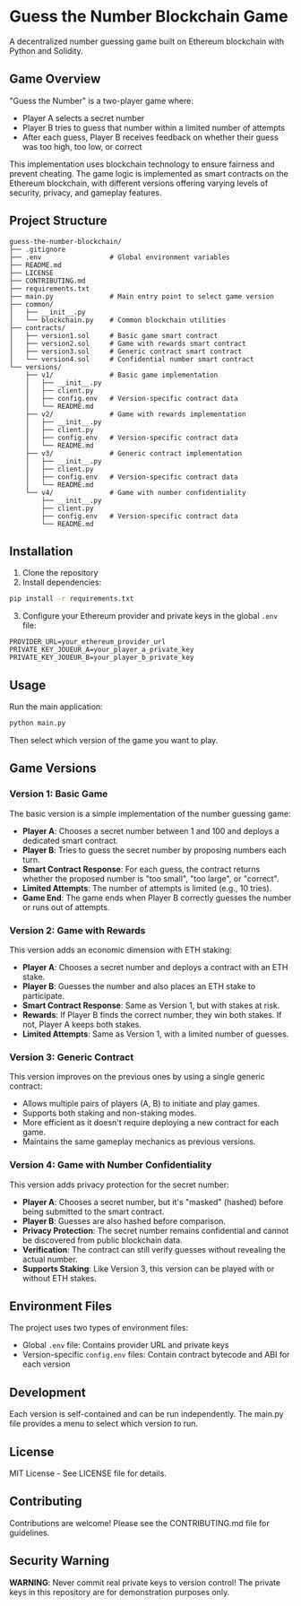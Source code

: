 # Guess the Number Blockchain Game

A decentralized number guessing game built on Ethereum blockchain with Python and Solidity.

## Game Overview

"Guess the Number" is a two-player game where:
- Player A selects a secret number
- Player B tries to guess that number within a limited number of attempts
- After each guess, Player B receives feedback on whether their guess was too high, too low, or correct

This implementation uses blockchain technology to ensure fairness and prevent cheating. The game logic is implemented as smart contracts on the Ethereum blockchain, with different versions offering varying levels of security, privacy, and gameplay features.

## Project Structure

```
guess-the-number-blockchain/
├── .gitignore
├── .env                 # Global environment variables
├── README.md
├── LICENSE
├── CONTRIBUTING.md
├── requirements.txt
├── main.py              # Main entry point to select game version
├── common/
│   ├── __init__.py
│   └── blockchain.py    # Common blockchain utilities
├── contracts/
│   ├── version1.sol     # Basic game smart contract
│   ├── version2.sol     # Game with rewards smart contract
│   ├── version3.sol     # Generic contract smart contract
│   └── version4.sol     # Confidential number smart contract
└── versions/
    ├── v1/              # Basic game implementation
    │   ├── __init__.py
    │   ├── client.py
    │   ├── config.env   # Version-specific contract data
    │   └── README.md
    ├── v2/              # Game with rewards implementation
    │   ├── __init__.py
    │   ├── client.py
    │   ├── config.env   # Version-specific contract data
    │   └── README.md
    ├── v3/              # Generic contract implementation
    │   ├── __init__.py
    │   ├── client.py
    │   ├── config.env   # Version-specific contract data
    │   └── README.md
    └── v4/              # Game with number confidentiality
        ├── __init__.py
        ├── client.py
        ├── config.env   # Version-specific contract data
        └── README.md
```

## Installation

1. Clone the repository
2. Install dependencies:
```bash
pip install -r requirements.txt
```

3. Configure your Ethereum provider and private keys in the global `.env` file:
```
PROVIDER_URL=your_ethereum_provider_url
PRIVATE_KEY_JOUEUR_A=your_player_a_private_key
PRIVATE_KEY_JOUEUR_B=your_player_b_private_key
```

## Usage

Run the main application:
```bash
python main.py
```

Then select which version of the game you want to play.

## Game Versions

### Version 1: Basic Game

The basic version is a simple implementation of the number guessing game:

- **Player A**: Chooses a secret number between 1 and 100 and deploys a dedicated smart contract.
- **Player B**: Tries to guess the secret number by proposing numbers each turn.
- **Smart Contract Response**: For each guess, the contract returns whether the proposed number is "too small", "too large", or "correct".
- **Limited Attempts**: The number of attempts is limited (e.g., 10 tries).
- **Game End**: The game ends when Player B correctly guesses the number or runs out of attempts.

### Version 2: Game with Rewards

This version adds an economic dimension with ETH staking:

- **Player A**: Chooses a secret number and deploys a contract with an ETH stake.
- **Player B**: Guesses the number and also places an ETH stake to participate.
- **Smart Contract Response**: Same as Version 1, but with stakes at risk.
- **Rewards**: If Player B finds the correct number, they win both stakes. If not, Player A keeps both stakes.
- **Limited Attempts**: Same as Version 1, with a limited number of guesses.

### Version 3: Generic Contract

This version improves on the previous ones by using a single generic contract:

- Allows multiple pairs of players (A, B) to initiate and play games.
- Supports both staking and non-staking modes.
- More efficient as it doesn't require deploying a new contract for each game.
- Maintains the same gameplay mechanics as previous versions.

### Version 4: Game with Number Confidentiality

This version adds privacy protection for the secret number:

- **Player A**: Chooses a secret number, but it's "masked" (hashed) before being submitted to the smart contract.
- **Player B**: Guesses are also hashed before comparison.
- **Privacy Protection**: The secret number remains confidential and cannot be discovered from public blockchain data.
- **Verification**: The contract can still verify guesses without revealing the actual number.
- **Supports Staking**: Like Version 3, this version can be played with or without ETH stakes.

## Environment Files

The project uses two types of environment files:
- Global `.env` file: Contains provider URL and private keys
- Version-specific `config.env` files: Contain contract bytecode and ABI for each version

## Development

Each version is self-contained and can be run independently. The main.py file provides a menu to select which version to run.

## License

MIT License - See LICENSE file for details.

## Contributing

Contributions are welcome! Please see the CONTRIBUTING.md file for guidelines.

## Security Warning

**WARNING**: Never commit real private keys to version control! The private keys in this repository are for demonstration purposes only.